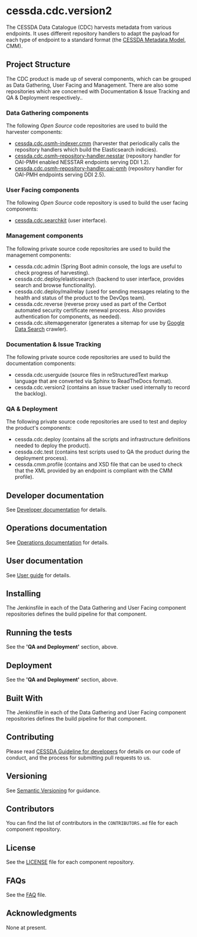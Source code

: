 # cessda.cdc.version2

The CESSDA Data Catalogue (CDC) harvests metadata from various endpoints.
It uses different repository handlers to adapt the payload for each type of endpoint to a standard format (the [CESSDA Metadata Model](https://doi.org/10.5281/zenodo.3236171), CMM).

## Project Structure

The CDC product is made up of several components, which can be grouped as Data Gathering, User Facing and Management. There are also some repositories which are concerned with Documentation & Issue Tracking and QA & Deployment respectively..

### Data Gathering components

The following *Open Source* code repositories are used to build the harvester components:

- [cessda.cdc.osmh-indexer.cmm](https://bitbucket.org/cessda/cessda.cdc.osmh-indexer.cmm) (harvester that periodically calls the repository handlers which build the Elasticsearch indicies).
- [cessda.cdc.osmh-repository-handler.nesstar](https://bitbucket.org/cessda/cessda.cdc.osmh-repository-handler.nesstar) (repository handler for OAI-PMH enabled NESSTAR endpoints serving DDI 1.2).
- [cessda.cdc.osmh-repository-handler.oai-pmh](https://bitbucket.org/cessda/cessda.cdc.osmh-repository-handler.oai-pmh) (repository handler for OAI-PMH endpoints serving DDI 2.5).

### User Facing components

The following *Open Source* code repository is used to build the user facing components:

- [cessda.cdc.searchkit](https://bitbucket.org/cessda/cessda.cdc.searchkit) (user interface).


### Management components

The following private source code repositories are used to build the management components:

- cessda.cdc.admin (Spring Boot admin console, the logs are useful to check progress of harvesting).
- cessda.cdc.deploy/elasticsearch (backend to user interface, provides search and browse functionality).
- cessda.cdc.deploy/mailrelay (used for sending messages relating to the health and status of the product to the DevOps team).
- cessda.cdc.reverse (reverse proxy used as part of the Certbot automated security certificate renewal process. Also provides authentication for components, as needed).
- cessda.cdc.sitemapgenerator (generates a sitemap for use by [Google Data Search](https://toolbox.google.com/datasetsearch) crawler).

### Documentation & Issue Tracking

The following private source code repositories are used to build the documentation components:
- cessda.cdc.userguide (source files in reStructuredText markup language that are converted via Sphinx to ReadTheDocs format).
- cessda.cdc.version2 (contains an issue tracker used internally to record the backlog).

### QA & Deployment

The following private source code repositories are used to test and deploy the product's components:

- cessda.cdc.deploy (contains all the scripts and infrastructure definitions needed to deploy the product).
- cessda.cdc.test (contains test scripts used to QA the product during the deployment process).
- cessda.cmm.profile (contains and XSD file that can be used to check that the XML provided by an endpoint is compliant with the CMM profile).

## Developer documentation

See [Developer documentation](DEVELOPER_DOCUMENTATION.md) for details.

## Operations documentation

See [Operations documentation](OPERATIONS_DOCUMENTATION.md) for details.

## User documentation

See [User guide](https://datacatalogue.cessda.eu/documentation/) for details.

## Installing

The Jenkinsfile in each of the Data Gathering and User Facing component repositories defines the build pipeline for that component.

## Running the tests

See the **'QA and Deployment'** section, above.

## Deployment

See the **'QA and Deployment'** section, above.

## Built With

The Jenkinsfile in each of the Data Gathering and User Facing component repositories defines the build pipeline for that component.

## Contributing

Please read [CESSDA Guideline for developers](https://bitbucket.org/cessda/cessda.guidelines.cit/wiki/Developers) for details on our code of conduct, and the process for submitting pull requests to us.

## Versioning

See [Semantic Versioning](https://semver.org/) for guidance.

## Contributors

You can find the list of contributors in the `CONTRIBUTORS.md` file for each component repository.

## License

See the [LICENSE](LICENSE) file for each component repository.

## FAQs

See the [FAQ](FAQ.md) file.

## Acknowledgments

None at present.
